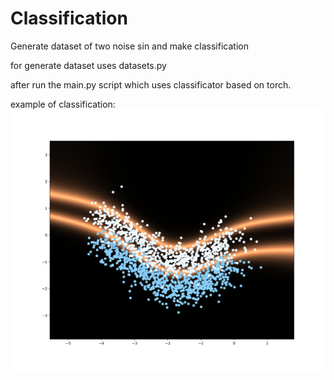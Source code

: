 # Classification
Generate dataset of two noise sin and make classification

for generate dataset uses datasets.py

after run the main.py script which uses classificator
based on torch.

example of classification:
![alt text](https://github.com/take2make/Classification/blob/main/examples/990.png)
